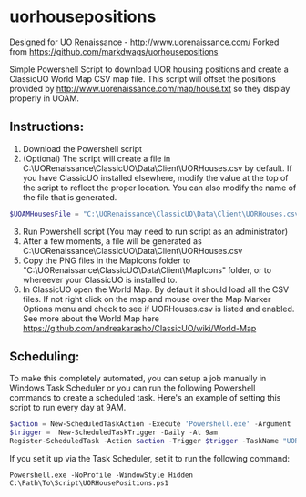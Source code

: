 # uorhousepositions
Designed for UO Renaissance - http://www.uorenaissance.com/
Forked from https://github.com/markdwags/uorhousepositions 

Simple Powershell Script to download UOR housing positions and create a ClassicUO World Map CSV map file.  This script will offset the positions provided by http://www.uorenaissance.com/map/house.txt so they display properly in UOAM.

## Instructions:

1. Download the Powershell script
2. (Optional) The script will create a file in C:\UORenaissance\ClassicUO\Data\Client\UORHouses.csv by default.  If you have ClassicUO installed elsewhere, modify the value at the top of the script to reflect the proper location.  You can also modify the name of the file that is generated. 

```powershell
$UOAMHousesFile = "C:\UORenaissance\ClassicUO\Data\Client\UORHouses.csv"
```

3. Run Powershell script (You may need to run script as an administrator)
4. After a few moments, a file will be generated as C:\UORenaissance\ClassicUO\Data\Client\UORHouses.csv
5. Copy the PNG files in the MapIcons folder to "C:\UORenaissance\ClassicUO\Data\Client\MapIcons" folder, or to whereever your ClassicUO is installed to. 
6. In ClassicUO open the World Map. By default it should load all the CSV files. If not right click on the map and mouse over the Map Marker Options menu and check to see if UORHouses.csv is listed and enabled. See more about the World Map here https://github.com/andreakarasho/ClassicUO/wiki/World-Map

## Scheduling:

To make this completely automated, you can setup a job manually in Windows Task Scheduler or you can run the following Powershell commands to create a scheduled task.  Here's an example of setting this script to run every day at 9AM.

```powershell
$action = New-ScheduledTaskAction -Execute 'Powershell.exe' -Argument '-NoProfile -WindowStyle Hidden C:\Path\To\Script\UORHousePositions.ps1' 
$trigger =  New-ScheduledTaskTrigger -Daily -At 9am 
Register-ScheduledTask -Action $action -Trigger $trigger -TaskName "UOR House Map Update" -Description "Daily update of the UOR house locations for UOAM" -RunLevel Highest
```

If you set it up via the Task Scheduler, set it to run the following command:

```
Powershell.exe -NoProfile -WindowStyle Hidden C:\Path\To\Script\UORHousePositions.ps1
```
